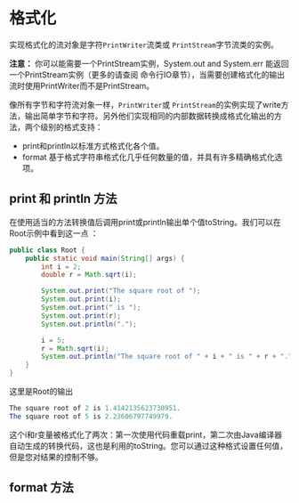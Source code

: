 # 格式化

实现格式化的流对象是字符`PrintWriter`流类或 `PrintStream`字节流类的实例。

**注意：** 你可以能需要一个PrintStream实例，System.out and System.err 能返回一个PrintStream实例（更多的请查阅 命令行IO章节），当需要创建格式化的输出流时使用PrintWriter而不是PrintStream。

像所有字节和字符流对象一样，`PrintWriter`或 `PrintStream`的实例实现了write方法，输出简单字节和字符。另外他们实现相同的内部数据转换成格式化输出的方法，两个级别的格式支持：

* print和println以标准方式格式化各个值。
* format 基于格式字符串格式化几乎任何数量的值，并具有许多精确格式化选项。

## print 和 println 方法

在使用适当的方法转换值后调用print或println输出单个值toString。我们可以在Root示例中看到这一点 ：
```java
public class Root {
    public static void main(String[] args) {
        int i = 2;
        double r = Math.sqrt(i);

        System.out.print("The square root of ");
        System.out.print(i);
        System.out.print(" is ");
        System.out.print(r);
        System.out.println(".");

        i = 5;
        r = Math.sqrt(i);
        System.out.println("The square root of " + i + " is " + r + ".");
    }
}
```

这里是Root的输出
```java
The square root of 2 is 1.4142135623730951.
The square root of 5 is 2.23606797749979.
```

这个i和r变量被格式化了两次：第一次使用代码重载print，第二次由Java编译器自动生成的转换代码，这也是利用的toString。您可以通过这种格式设置任何值，但是您对结果的控制不够。

## format 方法